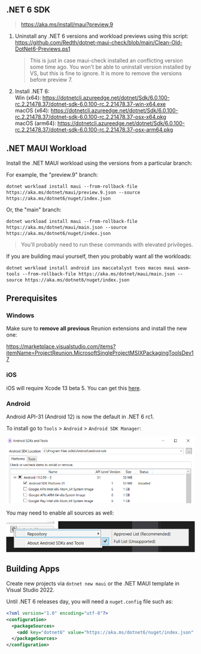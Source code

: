## .NET 6 SDK

> https://aka.ms/install/maui?preview.9


1. Uninstall any .NET 6 versions and workload previews using this script:  
   https://github.com/Redth/dotnet-maui-check/blob/main/Clean-Old-DotNet6-Previews.ps1  
   > This is just in case maui-check installed an conflicting version some time ago. You won't be able to uninstall version installed by VS, but this is fine to ignore. It is more to remove the versions before preview 7.
1. Install .NET 6:  
   Win (x64): https://dotnetcli.azureedge.net/dotnet/Sdk/6.0.100-rc.2.21478.37/dotnet-sdk-6.0.100-rc.2.21478.37-win-x64.exe   
   macOS (x64): https://dotnetcli.azureedge.net/dotnet/Sdk/6.0.100-rc.2.21478.37/dotnet-sdk-6.0.100-rc.2.21478.37-osx-x64.pkg  
   macOS (arm64): https://dotnetcli.azureedge.net/dotnet/Sdk/6.0.100-rc.2.21478.37/dotnet-sdk-6.0.100-rc.2.21478.37-osx-arm64.pkg

## .NET MAUI Workload

Install the .NET MAUI workload using the versions from a particular branch:  

For example, the "preview.9" branch:
```
dotnet workload install maui --from-rollback-file https://aka.ms/dotnet/maui/preview.9.json --source https://aka.ms/dotnet6/nuget/index.json
```

Or, the "main" branch:
```
dotnet workload install maui --from-rollback-file https://aka.ms/dotnet/maui/main.json --source https://aka.ms/dotnet6/nuget/index.json
```  

> You'll probably need to run these commands with elevated privileges.

If you are building maui yourself, then you probably want all the workloads:

```
dotnet workload install android ios maccatalyst tvos macos maui wasm-tools --from-rollback-file https://aka.ms/dotnet/maui/main.json --source https://aka.ms/dotnet6/nuget/index.json
```

## Prerequisites

### Windows

Make sure to **remove all previous** Reunion extensions and install the new one:

https://marketplace.visualstudio.com/items?itemName=ProjectReunion.MicrosoftSingleProjectMSIXPackagingToolsDev17

### iOS

iOS will require Xcode 13 beta 5. You can get this [here](https://developer.apple.com/download/more/?name=Xcode).

### Android

Android API-31 (Android 12) is now the default in .NET 6 rc1.

To install go to `Tools` > `Android` > `Android SDK Manager`:

![SDK Manager](images/API-31.png)

You may need to enable all sources as well:

![SDK Manager](images/SDK-Manager-Sources.png)

## Building Apps

Create new projects via `dotnet new maui` or the .NET MAUI template in Visual Studio 2022.

Until .NET 6 releases day, you will need a `nuget.config` file such as:

```xml
<?xml version="1.0" encoding="utf-8"?>
<configuration>
  <packageSources>
    <add key="dotnet6" value="https://aka.ms/dotnet6/nuget/index.json" />
  </packageSources>
</configuration>
```
